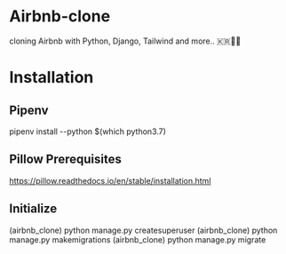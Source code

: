 # Airbnb-clone

cloning Airbnb with Python, Django, Tailwind and more.. 🇰🇷🥰🐍

# Installation

## Pipenv

pipenv install --python \$(which python3.7)

## Pillow Prerequisites

https://pillow.readthedocs.io/en/stable/installation.html

## Initialize

(airbnb_clone) python manage.py createsuperuser
(airbnb_clone) python manage.py makemigrations
(airbnb_clone) python manage.py migrate
